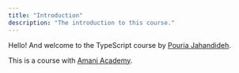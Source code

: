 ```yaml
---
title: "Introduction"
description: "The introduction to this course."
---
```


Hello! And welcome to the TypeScript course by [Pouria Jahandideh][linkedin].


This is a course with [Amanj Academy][amanj].


[linkedin]: https://www.linkedin.com/in/pouria-jahandideh-879040157/
[amanj]: https://amanjacademy.com/javascript/
